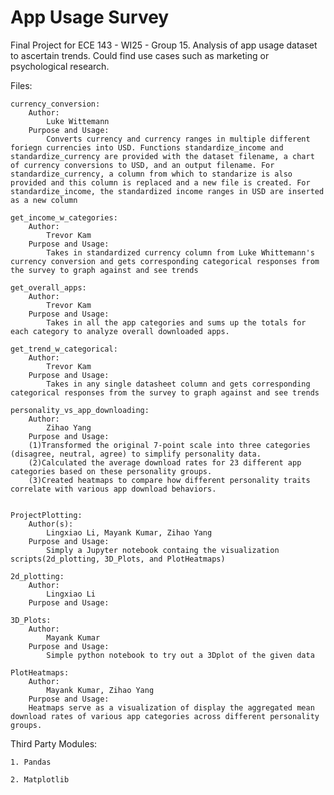 # App Usage Survey
 Final Project for ECE 143 - WI25 - Group 15. Analysis of app usage dataset to ascertain trends. Could find use cases such as marketing or psychological research.

 Files:
 
    currency_conversion:
        Author: 
            Luke Wittemann
        Purpose and Usage:
            Converts currency and currency ranges in multiple different foriegn currencies into USD. Functions standardize_income and standardize_currency are provided with the dataset filename, a chart of currency conversions to USD, and an output filename. For standardize_currency, a column from which to standarize is also provided and this column is replaced and a new file is created. For standardize_income, the standardized income ranges in USD are inserted as a new column

    get_income_w_categories:
        Author: 
            Trevor Kam
        Purpose and Usage:
            Takes in standardized currency column from Luke Whittemann's currency conversion and gets corresponding categorical responses from the survey to graph against and see trends

    get_overall_apps:
        Author: 
            Trevor Kam
        Purpose and Usage:
            Takes in all the app categories and sums up the totals for each category to analyze overall downloaded apps.

    get_trend_w_categorical:
        Author: 
            Trevor Kam
        Purpose and Usage:
            Takes in any single datasheet column and gets corresponding categorical responses from the survey to graph against and see trends

    personality_vs_app_downloading:
        Author: 
            Zihao Yang
        Purpose and Usage: 
        (1)Transformed the original 7-point scale into three categories (disagree, neutral, agree) to simplify personality data.
        (2)Calculated the average download rates for 23 different app categories based on these personality groups.
        (3)Created heatmaps to compare how different personality traits correlate with various app download behaviors. 
        

    ProjectPlotting: 
        Author(s):
            Lingxiao Li, Mayank Kumar, Zihao Yang
        Purpose and Usage:
            Simply a Jupyter notebook containg the visualization scripts(2d_plotting, 3D_Plots, and PlotHeatmaps)

    2d_plotting:
        Author: 
            Lingxiao Li
        Purpose and Usage:

    3D_Plots:
        Author: 
            Mayank Kumar
        Purpose and Usage:
            Simple python notebook to try out a 3Dplot of the given data 

    PlotHeatmaps:
        Author: 
            Mayank Kumar, Zihao Yang
        Purpose and Usage: 
        Heatmaps serve as a visualization of display the aggregated mean download rates of various app categories across different personality groups.

Third Party Modules:

    1. Pandas

    2. Matplotlib



